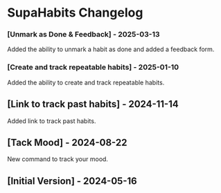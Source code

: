 # SupaHabits Changelog

### [Unmark as Done & Feedback] - 2025-03-13

Added the ability to unmark a habit as done and added a feedback form.

### [Create and track repeatable habits] - 2025-01-10

Added the ability to create and track repeatable habits.

## [Link to track past habits] - 2024-11-14

Added link to track past habits.

## [Tack Mood] - 2024-08-22

New command to track your mood.

## [Initial Version] - 2024-05-16
